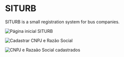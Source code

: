 # SITURB

SITURB is a small registration system for bus companies.

![Página inicial SITURB](https://github.com/heloisaldanha/SITURB/blob/main/Captura%20de%20Tela%202020-12-10%20a%CC%80s%2011.02.55.png)

![Cadastrar CNPJ e Razão Social](https://github.com/heloisaldanha/SITURB/blob/main/Captura%20de%20Tela%202020-12-10%20a%CC%80s%2011.04.51.png)

![CNPJ e Razaão Social cadastrados](https://github.com/heloisaldanha/SITURB/blob/main/Captura%20de%20Tela%202020-12-10%20a%CC%80s%2011.04.59.png)

